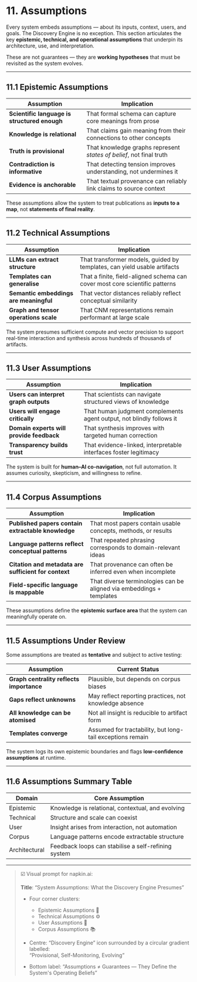 # 11. Assumptions

Every system embeds assumptions — about its inputs, context, users, and goals. The Discovery Engine is no exception. This section articulates the key **epistemic, technical, and operational assumptions** that underpin its architecture, use, and interpretation.

These are not guarantees — they are **working hypotheses** that must be revisited as the system evolves.

---

## 11.1 Epistemic Assumptions

| Assumption                         | Implication                                                                 |
|------------------------------------|------------------------------------------------------------------------------|
| **Scientific language is structured enough** | That formal schema can capture core meanings from prose                    |
| **Knowledge is relational**        | That claims gain meaning from their connections to other concepts           |
| **Truth is provisional**           | That knowledge graphs represent *states of belief*, not final truth         |
| **Contradiction is informative**   | That detecting tension improves understanding, not undermines it            |
| **Evidence is anchorable**         | That textual provenance can reliably link claims to source context          |

These assumptions allow the system to treat publications as **inputs to a map**, not **statements of final reality**.

---

## 11.2 Technical Assumptions

| Assumption                         | Implication                                                                 |
|------------------------------------|------------------------------------------------------------------------------|
| **LLMs can extract structure**     | That transformer models, guided by templates, can yield usable artifacts     |
| **Templates can generalise**       | That a finite, field-aligned schema can cover most core scientific patterns |
| **Semantic embeddings are meaningful** | That vector distances reliably reflect conceptual similarity              |
| **Graph and tensor operations scale** | That CNM representations remain performant at large scale                 |

The system presumes sufficient compute and vector precision to support real-time interaction and synthesis across hundreds of thousands of artifacts.

---

## 11.3 User Assumptions

| Assumption                         | Implication                                                                 |
|------------------------------------|------------------------------------------------------------------------------|
| **Users can interpret graph outputs** | That scientists can navigate structured views of knowledge                 |
| **Users will engage critically**   | That human judgment complements agent output, not blindly follows it        |
| **Domain experts will provide feedback** | That synthesis improves with targeted human correction                 |
| **Transparency builds trust**      | That evidence-linked, interpretable interfaces foster legitimacy            |

The system is built for **human–AI co-navigation**, not full automation. It assumes curiosity, skepticism, and willingness to refine.

---

## 11.4 Corpus Assumptions

| Assumption                         | Implication                                                                 |
|------------------------------------|------------------------------------------------------------------------------|
| **Published papers contain extractable knowledge** | That most papers contain usable concepts, methods, or results          |
| **Language patterns reflect conceptual patterns** | That repeated phrasing corresponds to domain-relevant ideas           |
| **Citation and metadata are sufficient for context** | That provenance can often be inferred even when incomplete          |
| **Field-specific language is mappable** | That diverse terminologies can be aligned via embeddings + templates     |

These assumptions define the **epistemic surface area** that the system can meaningfully operate on.

---

## 11.5 Assumptions Under Review

Some assumptions are treated as **tentative** and subject to active testing:

| Assumption                         | Current Status                                                             |
|------------------------------------|----------------------------------------------------------------------------|
| **Graph centrality reflects importance** | Plausible, but depends on corpus biases                                   |
| **Gaps reflect unknowns**          | May reflect reporting practices, not knowledge absence                     |
| **All knowledge can be atomised**  | Not all insight is reducible to artifact form                              |
| **Templates converge**             | Assumed for tractability, but long-tail exceptions remain                  |

The system logs its own epistemic boundaries and flags **low-confidence assumptions** at runtime.

---

## 11.6 Assumptions Summary Table

| Domain             | Core Assumption                                      |
|--------------------|------------------------------------------------------|
| Epistemic          | Knowledge is relational, contextual, and evolving   |
| Technical          | Structure and scale can coexist                     |
| User               | Insight arises from interaction, not automation     |
| Corpus             | Language patterns encode extractable structure      |
| Architectural      | Feedback loops can stabilise a self-refining system |

---

> ☑️ Visual prompt for napkin.ai:
>
> **Title**: “System Assumptions: What the Discovery Engine Presumes”
>
> - Four corner clusters:
>     - Epistemic Assumptions 🧠
>     - Technical Assumptions ⚙️
>     - User Assumptions 👤
>     - Corpus Assumptions 📚
>
> - Centre: “Discovery Engine” icon surrounded by a circular gradient labelled:  
>   “Provisional, Self-Monitoring, Evolving”
>
> - Bottom label: “Assumptions ≠ Guarantees — They Define the System's Operating Beliefs”
